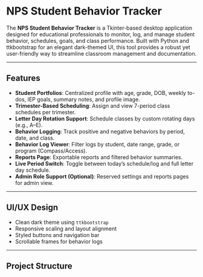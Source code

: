 # NPS Student Behavior Tracker

The **NPS Student Behavior Tracker** is a Tkinter-based desktop application designed for educational professionals to monitor, log, and manage student behavior, schedules, goals, and class performance. Built with Python and ttkbootstrap for an elegant dark-themed UI, this tool provides a robust yet user-friendly way to streamline classroom management and documentation.

---

##  Features

-  **Student Portfolios**: Centralized profile with age, grade, DOB, weekly to-dos, IEP goals, summary notes, and profile image.
-  **Trimester-Based Scheduling**: Assign and view 7-period class schedules per trimester.
-  **Letter Day Rotation Support**: Schedule classes by custom rotating days (e.g., A–E).
-  **Behavior Logging**: Track positive and negative behaviors by period, date, and class.
-  **Behavior Log Viewer**: Filter logs by student, date range, grade, or program (Compass/Access).
-  **Reports Page**: Exportable reports and filtered behavior summaries.
-  **Live Period Switch**: Toggle between today’s schedule/log and full letter day schedule.
-  **Admin Role Support (Optional)**: Reserved settings and reports pages for admin view.

---

##  UI/UX Design

- Clean dark theme using `ttkbootstrap`
- Responsive scaling and layout alignment
- Styled buttons and navigation bar
- Scrollable frames for behavior logs

---

## Project Structure

